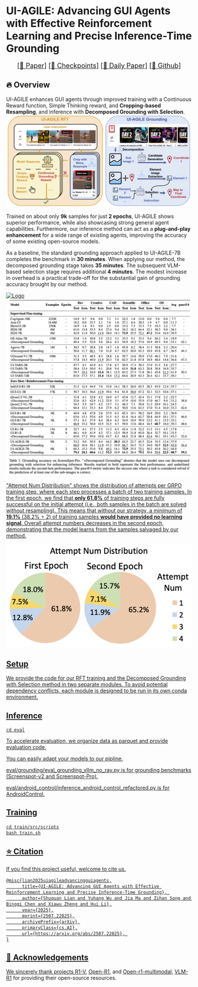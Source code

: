 # UI-AGILE: Advancing GUI Agents with Effective Reinforcement Learning and Precise Inference-Time Grounding

<font size=4><div align='center' > [[📖 Paper](https://arxiv.org/abs/2507.22025)] [[🤗 Checkpoints](https://huggingface.co/KDEGroup/UI-AGILE)]  [[🤗 Daily Paper](https://huggingface.co/papers/2507.22025)] [[🚀 Github](https://github.com/KDEGroup/UI-AGILE)]</div></font>

## 🔥 Overview

UI-AGILE enhances GUI agents through improved training with a Continuous Reward function, Simple Thinking reward, and **Cropping-based Resampling**, and inference with **Decomposed Grounding with Selection**.<a href="">
  <img src="assets/UI-Crop-V1.drawio.png" alt="Logo" >
</a>

Trained on about only **9k** samples for just **2 epochs**, UI-AGILE shows superior performance, while also showcasing strong general agent capabilities. Furthermore, our inference method can act as a **plug-and-play enhancement** for a wide range of existing agents, improving the accuracy of some existing open-source models.





As a baseline, the standard grounding approach applied to UI-AGILE-7B completes the benchmark in **30 minutes**. When applying our method, the decomposed grounding stage takes **35 minutes**. The subsequent VLM-based selection stage requires additional **4 minutes**. The modest increase in overhead is a practical trade-off for the substantial gain of grounding accuracy brought by our method.

<a href="">
  <img src="assets/radar.png" alt="Logo" >



<img src="assets/ScreenSpot-Pro.png" alt="Logo" >



"Attempt Num Distribution" shows the distribution of attempts per GRPO training step, where each step processes a batch of two training samples. In the first epoch, we find that **only 61.8%** of training steps are fully successful on the initial attempt (i.e., both samples in the batch are solved without resampling). This means that without our strategy, a minimum of **19.1%** (38.2% ÷ 2) of training samples **would have provided no learning signal**. Overall attempt numbers decreases in the second epoch, demonstrating that the model learns from the samples salvaged by our method.



<img src="assets/attempt_num_ratio.png" alt="Logo" >



## Setup

We provide the code for our RFT training and the Decomposed Grounding with Selection method in two separate modules. To avoid potential dependency conflicts, each module is designed to be run in its own conda environment.





## Inference

```shell
cd eval
```

To accelerate evaluation, we organize data as parquet and provide evaluation code.

You can easily adapt your models to our pipline.

eval/grounding/eval_grounding_vllm_no_ray.py is for grounding benchmarks (Screenspot-v2 and Screenspot-Pro).

eval/android_control/inference_android_control_refactored.py is for AndroidControl.



## Training

```shell
cd train/src/scripts
bash train.sh
```



## ⭐️ Citation

If you find this project useful, welcome to cite us.

```bit
@misc{lian2025uiagileadvancingguiagents,
      title={UI-AGILE: Advancing GUI Agents with Effective Reinforcement Learning and Precise Inference-Time Grounding}, 
      author={Shuquan Lian and Yuhang Wu and Jia Ma and Zihan Song and Bingqi Chen and Xiawu Zheng and Hui Li},
      year={2025},
      eprint={2507.22025},
      archivePrefix={arXiv},
      primaryClass={cs.AI},
      url={https://arxiv.org/abs/2507.22025}, 
}
```



## 🤝 Acknowledgements

We sincerely thank projects [R1-V](https://github.com/Deep-Agent/R1-V), [Open-R1](https://github.com/huggingface/open-r1), and [Open-r1-multimodal](https://github.com/EvolvingLMMs-Lab/open-r1-multimodal), [VLM-R1](https://github.com/om-ai-lab/VLM-R1) for providing their open-source resources.
